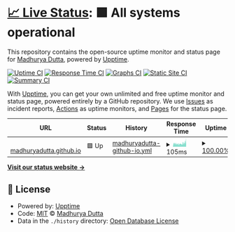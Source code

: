 # [📈 Live Status](https://madhuryadutta.github.io/status.madhuryadutta.github.io): <!--live status--> **🟩 All systems operational**

This repository contains the open-source uptime monitor and status page for [Madhurya Dutta](https://madhuryadutta.github.io/status.madhuryadutta.github.io), powered by [Upptime](https://github.com/upptime/upptime).

[![Uptime CI](https://github.com/madhuryadutta/status.madhuryadutta.github.io/workflows/Uptime%20CI/badge.svg)](https://github.com/madhuryadutta/status.madhuryadutta.github.io/actions?query=workflow%3A%22Uptime+CI%22)
[![Response Time CI](https://github.com/madhuryadutta/status.madhuryadutta.github.io/workflows/Response%20Time%20CI/badge.svg)](https://github.com/madhuryadutta/status.madhuryadutta.github.io/actions?query=workflow%3A%22Response+Time+CI%22)
[![Graphs CI](https://github.com/madhuryadutta/status.madhuryadutta.github.io/workflows/Graphs%20CI/badge.svg)](https://github.com/madhuryadutta/status.madhuryadutta.github.io/actions?query=workflow%3A%22Graphs+CI%22)
[![Static Site CI](https://github.com/madhuryadutta/status.madhuryadutta.github.io/workflows/Static%20Site%20CI/badge.svg)](https://github.com/madhuryadutta/status.madhuryadutta.github.io/actions?query=workflow%3A%22Static+Site+CI%22)
[![Summary CI](https://github.com/madhuryadutta/status.madhuryadutta.github.io/workflows/Summary%20CI/badge.svg)](https://github.com/madhuryadutta/status.madhuryadutta.github.io/actions?query=workflow%3A%22Summary+CI%22)

With [Upptime](https://upptime.js.org), you can get your own unlimited and free uptime monitor and status page, powered entirely by a GitHub repository. We use [Issues](https://github.com/madhuryadutta/status.madhuryadutta.github.io/issues) as incident reports, [Actions](https://github.com/madhuryadutta/status.madhuryadutta.github.io/actions) as uptime monitors, and [Pages](https://madhuryadutta.github.io/status.madhuryadutta.github.io) for the status page.

<!--start: status pages-->
<!-- This summary is generated by Upptime (https://github.com/upptime/upptime) -->
<!-- Do not edit this manually, your changes will be overwritten -->
<!-- prettier-ignore -->
| URL | Status | History | Response Time | Uptime |
| --- | ------ | ------- | ------------- | ------ |
| <img alt="" src="https://madhuryadutta.github.io/assets/images/photo.jpg" height="13"> [madhuryadutta.github.io](https://madhuryadutta.github.io) | 🟩 Up | [madhuryadutta-github-io.yml](https://github.com/madhuryadutta/status/commits/HEAD/history/madhuryadutta-github-io.yml) | <details><summary><img alt="Response time graph" src="./graphs/madhuryadutta-github-io/response-time-week.png" height="20"> 105ms</summary><br><a href="https://madhuryadutta.github.io/status/history/madhuryadutta-github-io"><img alt="Response time 97" src="https://img.shields.io/endpoint?url=https%3A%2F%2Fraw.githubusercontent.com%2Fmadhuryadutta%2Fstatus%2FHEAD%2Fapi%2Fmadhuryadutta-github-io%2Fresponse-time.json"></a><br><a href="https://madhuryadutta.github.io/status/history/madhuryadutta-github-io"><img alt="24-hour response time 176" src="https://img.shields.io/endpoint?url=https%3A%2F%2Fraw.githubusercontent.com%2Fmadhuryadutta%2Fstatus%2FHEAD%2Fapi%2Fmadhuryadutta-github-io%2Fresponse-time-day.json"></a><br><a href="https://madhuryadutta.github.io/status/history/madhuryadutta-github-io"><img alt="7-day response time 105" src="https://img.shields.io/endpoint?url=https%3A%2F%2Fraw.githubusercontent.com%2Fmadhuryadutta%2Fstatus%2FHEAD%2Fapi%2Fmadhuryadutta-github-io%2Fresponse-time-week.json"></a><br><a href="https://madhuryadutta.github.io/status/history/madhuryadutta-github-io"><img alt="30-day response time 100" src="https://img.shields.io/endpoint?url=https%3A%2F%2Fraw.githubusercontent.com%2Fmadhuryadutta%2Fstatus%2FHEAD%2Fapi%2Fmadhuryadutta-github-io%2Fresponse-time-month.json"></a><br><a href="https://madhuryadutta.github.io/status/history/madhuryadutta-github-io"><img alt="1-year response time 97" src="https://img.shields.io/endpoint?url=https%3A%2F%2Fraw.githubusercontent.com%2Fmadhuryadutta%2Fstatus%2FHEAD%2Fapi%2Fmadhuryadutta-github-io%2Fresponse-time-year.json"></a></details> | <details><summary><a href="https://madhuryadutta.github.io/status/history/madhuryadutta-github-io">100.00%</a></summary><a href="https://madhuryadutta.github.io/status/history/madhuryadutta-github-io"><img alt="All-time uptime 100.00%" src="https://img.shields.io/endpoint?url=https%3A%2F%2Fraw.githubusercontent.com%2Fmadhuryadutta%2Fstatus%2FHEAD%2Fapi%2Fmadhuryadutta-github-io%2Fuptime.json"></a><br><a href="https://madhuryadutta.github.io/status/history/madhuryadutta-github-io"><img alt="24-hour uptime 100.00%" src="https://img.shields.io/endpoint?url=https%3A%2F%2Fraw.githubusercontent.com%2Fmadhuryadutta%2Fstatus%2FHEAD%2Fapi%2Fmadhuryadutta-github-io%2Fuptime-day.json"></a><br><a href="https://madhuryadutta.github.io/status/history/madhuryadutta-github-io"><img alt="7-day uptime 100.00%" src="https://img.shields.io/endpoint?url=https%3A%2F%2Fraw.githubusercontent.com%2Fmadhuryadutta%2Fstatus%2FHEAD%2Fapi%2Fmadhuryadutta-github-io%2Fuptime-week.json"></a><br><a href="https://madhuryadutta.github.io/status/history/madhuryadutta-github-io"><img alt="30-day uptime 99.96%" src="https://img.shields.io/endpoint?url=https%3A%2F%2Fraw.githubusercontent.com%2Fmadhuryadutta%2Fstatus%2FHEAD%2Fapi%2Fmadhuryadutta-github-io%2Fuptime-month.json"></a><br><a href="https://madhuryadutta.github.io/status/history/madhuryadutta-github-io"><img alt="1-year uptime 100.00%" src="https://img.shields.io/endpoint?url=https%3A%2F%2Fraw.githubusercontent.com%2Fmadhuryadutta%2Fstatus%2FHEAD%2Fapi%2Fmadhuryadutta-github-io%2Fuptime-year.json"></a></details>

<!--end: status pages-->

[**Visit our status website →**](https://madhuryadutta.github.io/status)

## 📄 License

- Powered by: [Upptime](https://github.com/upptime/upptime)
- Code: [MIT](./LICENSE) © [Madhurya Dutta](https://madhuryadutta.github.io/status)
- Data in the `./history` directory: [Open Database License](https://opendatacommons.org/licenses/odbl/1-0/)
